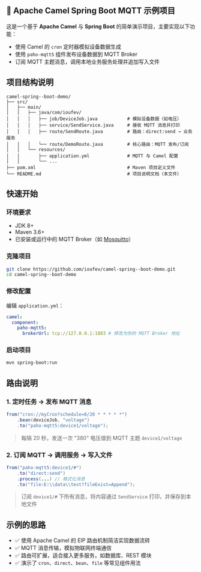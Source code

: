 ## 📘 Apache Camel Spring Boot MQTT 示例项目

这是一个基于 **Apache Camel** 与 **Spring Boot** 的简单演示项目，主要实现以下功能：

* 使用 Camel 的 `cron` 定时器模拟设备数据生成
* 使用 `paho-mqtt5` 组件发布设备数据到 MQTT Broker
* 订阅 MQTT 主题消息，调用本地业务服务处理并追加写入文件

## 项目结构说明

```
camel-spring--boot-demo/
├── src/
│   ├── main/
│   │   ├── java/com/ioufev/
│   │   │   ├── job/DeviceJob.java           # 模拟设备数据（如电压）
│   │   │   ├── service/SendService.java     # 接收 MQTT 消息并打印
│   │   │   ├── route/SendRoute.java         # 路由：direct:send → 业务服务
│   │   │   └── route/DemoRoute.java         # 核心路由：MQTT 发布/订阅
│   │   └── resources/
│   │       ├── application.yml              # MQTT 与 Camel 配置
│   │       └── ...
├── pom.xml                                  # Maven 项目定义文件
└── README.md                                # 项目说明文档（本文件）
```

## 快速开始

### 环境要求

* JDK 8+
* Maven 3.6+
* 已安装或运行中的 MQTT Broker（如 [Mosquitto](https://mosquitto.org/)）

### 克隆项目

```bash
git clone https://github.com/ioufev/camel-spring--boot-demo.git
cd camel-spring--boot-demo
```

### 修改配置

编辑 `application.yml`：

```yaml
camel:
  component:
    paho-mqtt5:
      brokerUrl: tcp://127.0.0.1:1883 # 修改为你的 MQTT Broker 地址
```

### 启动项目

```bash
mvn spring-boot:run
```

## 路由说明

### 1. 定时任务 → 发布 MQTT 消息

```java
from("cron://myCron?schedule=0/20 * * * * *")
    .bean(deviceJob, "voltage")
    .to("paho-mqtt5:device1/voltage");
```

> 每隔 20 秒，发送一次 "380" 电压值到 MQTT 主题 `device1/voltage`

### 2. 订阅 MQTT → 调用服务 → 写入文件

```java
from("paho-mqtt5:device1/#")
    .to("direct:send")
    .process(...) // 格式化消息
    .to("file:E:\\data\\test?fileExist=Append");
```

> 订阅 `device1/#` 下所有消息，将内容通过 `SendService` 打印，并保存到本地文件


## 示例的思路

* ✅ 使用 Apache Camel 的 EIP 路由机制简洁实现数据流转
* ✅ MQTT 消息传输，模拟物联网终端通信
* ✅ 路由可扩展，适合接入更多服务，如数据库、REST 模块
* ✅ 演示了 `cron`、`direct`、`bean`、`file` 等常见组件用法

